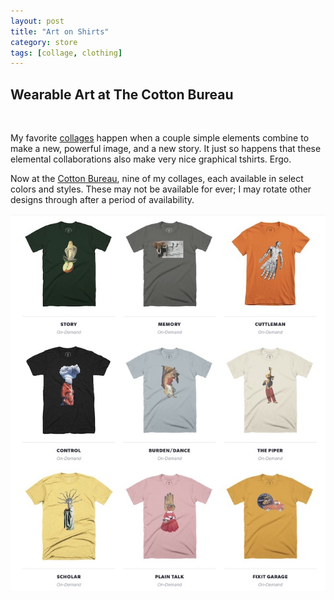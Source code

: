 ```yaml
---
layout: post
title: "Art on Shirts"
category: store
tags: [collage, clothing]
---
```


## Wearable Art at The Cotton Bureau

&nbsp; <br />

My favorite [collages](/20140223/collected-collages) happen when a couple simple elements combine to make a new, powerful image, and a new story. It just so happens that these elemental collaborations also make very nice graphical tshirts. Ergo. 

Now at the [Cotton Bureau](https://cottonbureau.com/people/maddalena-collage), nine of my collages, each available in select colors and styles. These may not be available for ever; I may rotate other designs through after a period of availability. 

[![](/assets/store.jpg)](https://cottonbureau.com/people/maddalena-collage)
